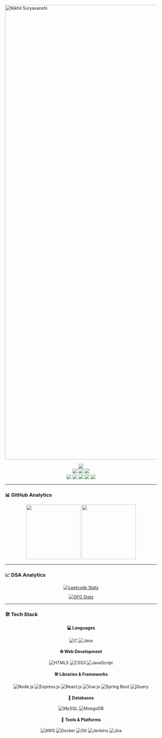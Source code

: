 <a href="https://nikhilpal2705.github.io"><img src="https://capsule-render.vercel.app/api?type=waving&color=gradient&height=250&text=%20Nikhil%20Suryavanshi%20" alt="Nikhil Suryavanshi" width="1500" /></a>
<p align="center">
    <a href="https://nikhilpal2705.github.io"><img src="https://img.shields.io/badge/Portfolio-%23000000.svg?style=for-the-badge&logo=firefox&logoColor=#FF7139" /></a>
    <br>
    <a href="https://www.linkedin.com/in/nikhilpal2705/"><img src="https://img.shields.io/badge/linkedin-%230077B5.svg?style=for-the-badge&logo=linkedin&logoColor=white" /></a>
    <a href="https://t.me/nikhilpal2705"><img src="https://img.shields.io/badge/Telegram-2CA5E0?style=for-the-badge&logo=telegram&logoColor=white" /></a>
    <a href="https://x.com/nikhilpal2705"><img src="https://img.shields.io/badge/X-%23000000.svg?style=for-the-badge&logo=X&logoColor=white" /></a>
    <br>
    <a href="https://leetcode.com/nikhilpal2705/"><img src="https://img.shields.io/badge/LeetCode-000000?style=for-the-badge&logo=LeetCode&logoColor=#d16c06" /></a>
    <a href="https://auth.geeksforgeeks.org/user/nikhilpal2705"><img src="https://img.shields.io/badge/GeeksforGeeks-gray?style=for-the-badge&logo=geeksforgeeks&logoColor=35914c" /></a>
    <a href="https://www.hackerrank.com/nikhilpal2705"><img src="https://img.shields.io/badge/-Hackerrank-2EC866?style=for-the-badge&logo=HackerRank&logoColor=white" /></a>
    <a href="https://codeforces.com/profile/nikhilpal2705"><img src="https://img.shields.io/badge/Codeforces-445f9d?style=for-the-badge&logo=Codeforces&logoColor=white" /></a>
    <a href="https://www.codechef.com/users/nikhilpal2705"><img src="https://img.shields.io/badge/CodeChef-%23964B00.svg?style=for-the-badge&logo=CodeChef&logoColor=white" /></a>
</p>

---

### 📊 GitHub Analytics

<p align="center">
  <img height="180em" src="https://github-readme-streak-stats-rust-zeta.vercel.app/?user=nikhilpal2705&theme=dark&hide_border=true" />
  <img height="180em" src="https://github-readme-stats.vercel.app/api/top-langs/?username=nikhilpal2705&exclude_repo=KNN-Image-Classification&show_icons=true&hide_border=true&layout=compact&langs_count=8&theme=dark" />
</p>

---

### 📈 DSA Analytics

<p align="center">
  <a href="https://leetcode.com/nikhilpal2705">
    <img src="https://leetcard.jacoblin.cool/nikhilpal2705?border=0&radius=10&theme=dark&ext=contest" alt="Leetcode Stats" />
  </a>
</p>

<p align="center">
  <a href="https://auth.geeksforgeeks.org/user/nikhilpal2705/practice/">
    <img src="https://gfgstatscard.vercel.app/nikhilpal2705" alt="GFG Stats" />
  </a>
</p>

---

### 🛠 Tech Stack

<div align="center">

#### **💻 Languages**
![C](https://img.shields.io/badge/C-%2300599C?style=for-the-badge&logo=c&logoColor=white)
![Java](https://img.shields.io/badge/Java-%23ED8B00?style=for-the-badge&logo=openjdk&logoColor=white)

#### **🌐 Web Development**
![HTML5](https://img.shields.io/badge/HTML5-%23E34F26?style=for-the-badge&logo=html5&logoColor=white)
![CSS3](https://img.shields.io/badge/CSS3-%231572B6?style=for-the-badge&logo=css3&logoColor=white)
![JavaScript](https://img.shields.io/badge/JavaScript-%23F7DF1E?style=for-the-badge&logo=javascript&logoColor=black)

#### **🛠️ Libraries & Frameworks**
![Node.js](https://img.shields.io/badge/Node.js-%23339933?style=for-the-badge&logo=node.js&logoColor=white)
![Express.js](https://img.shields.io/badge/Express.js-%23404D59?style=for-the-badge&logo=express&logoColor=white)
![React.js](https://img.shields.io/badge/React-%2361DAFB?style=for-the-badge&logo=react&logoColor=black)
![Vue.js](https://img.shields.io/badge/Vue.js-%234FC08D?style=for-the-badge&logo=vue.js&logoColor=white)
![Spring Boot](https://img.shields.io/badge/Spring%20Boot-%236DB33F?style=for-the-badge&logo=spring&logoColor=white)
![jQuery](https://img.shields.io/badge/jQuery-%230769AD?style=for-the-badge&logo=jquery&logoColor=white)

#### **📂 Databases**
![MySQL](https://img.shields.io/badge/MySQL-%234479A1?style=for-the-badge&logo=mysql&logoColor=white)
![MongoDB](https://img.shields.io/badge/MongoDB-%2347A248?style=for-the-badge&logo=mongodb&logoColor=white)

#### **🚀 Tools & Platforms**
![AWS](https://img.shields.io/badge/AWS-%23FF9900?style=for-the-badge&logo=amazon-aws&logoColor=white)
![Docker](https://img.shields.io/badge/Docker-%230db7ed?style=for-the-badge&logo=docker&logoColor=white)
![Git](https://img.shields.io/badge/Git-%23F05033?style=for-the-badge&logo=git&logoColor=white)
![Jenkins](https://img.shields.io/badge/Jenkins-%23D24939?style=for-the-badge&logo=jenkins&logoColor=white)
![Jira](https://img.shields.io/badge/Jira-%230A0FFF?style=for-the-badge&logo=jira&logoColor=white)

</div>
